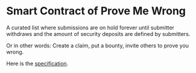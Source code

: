 # Smart Contract of Prove Me Wrong

A curated list where submissions are on hold forever until submitter withdraws and the amount of security deposits are defined by submitters.

Or in other words: Create a claim, put a bounty, invite others to prove you wrong.

Here is the [specification](https://docs.google.com/document/d/1ZXKgwxBPvqidCnE2x9YzZEMWsTEKfDbwJd_ZjpMGeoM/edit?usp=sharing).
